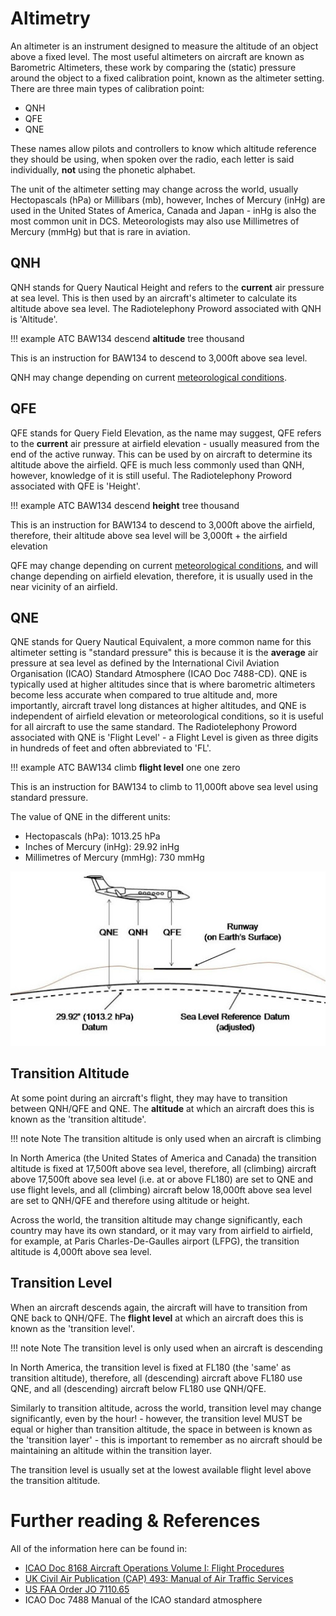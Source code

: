 # Altimetry

An altimeter is an instrument designed to measure the altitude of an object above a fixed level. The most useful altimeters on aircraft are known as Barometric Altimeters, these work by comparing the (static) pressure around the object to a fixed calibration point, known as the altimeter setting. There are three main types of calibration point:

- QNH
- QFE
- QNE

These names allow pilots and controllers to know which altitude reference they should be using, when spoken over the radio, each letter is said individually, **not** using the phonetic alphabet.

The unit of the altimeter setting may change across the world, usually Hectopascals (hPa) or Millibars (mb), however, Inches of Mercury (inHg) are used in the United States of America, Canada and Japan - inHg is also the most common unit in DCS. Meteorologists may also use Millimetres of Mercury (mmHg) but that is rare in aviation.

## QNH

QNH stands for Query Nautical Height and refers to the **current** air pressure at sea level. This is then used by an aircraft's altimeter to calculate its altitude above sea level. The Radiotelephony Proword associated with QNH is 'Altitude'.

!!! example ATC
	BAW134 descend **altitude** tree thousand

This is an instruction for BAW134 to descend to 3,000ft above sea level.

QNH may change depending on current [meteorological conditions](./meteorology.md).

## QFE

QFE stands for Query Field Elevation, as the name may suggest, QFE refers to the **current** air pressure at airfield elevation - usually measured from the end of the active runway. This can be used by on aircraft to determine its altitude above the airfield. QFE is much less commonly used than QNH, however, knowledge of it is still useful. The Radiotelephony Proword associated with QFE is 'Height'.

!!! example ATC
	BAW134 descend **height** tree thousand

This is an instruction for BAW134 to descend to 3,000ft above the airfield, therefore, their altitude above sea level will be 3,000ft + the airfield elevation

QFE may change depending on current [meteorological conditions](./meteorology.md), and will change depending on airfield elevation, therefore, it is usually used in the near vicinity of an airfield.

## QNE

QNE stands for Query Nautical Equivalent, a more common name for this altimeter setting is "standard pressure" this is because it is the **average** air pressure at sea level as defined by the International Civil Aviation Organisation (ICAO) Standard Atmosphere (ICAO Doc 7488-CD). QNE is typically used at higher altitudes since that is where barometric altimeters become less accurate when compared to true altitude and, more importantly, aircraft travel long distances at higher altitudes, and QNE is independent of airfield elevation or meteorological conditions, so it is useful for all aircraft to use the same standard. The Radiotelephony Proword associated with QNE is 'Flight Level' - a Flight Level is given as three digits in hundreds of feet and often abbreviated to 'FL'.

!!! example ATC
	BAW134 climb **flight level** one one zero

This is an instruction for BAW134 to climb to 11,000ft above sea level using standard pressure.

The value of QNE in the different units:
- Hectopascals (hPa): 1013.25 hPa
- Inches of Mercury (inHg): 29.92 inHg
- Millimetres of Mercury (mmHg): 730 mmHg

![Altimeter settings](../assets/Altimetry.png)

## Transition Altitude

At some point during an aircraft's flight, they may have to transition between QNH/QFE and QNE. The **altitude** at which an aircraft does this is known as the 'transition altitude'.

!!! note Note
	The transition altitude is only used when an aircraft is climbing

In North America (the United States of America and Canada) the transition altitude is fixed at 17,500ft above sea level, therefore, all (climbing) aircraft above 17,500ft above sea level (i.e. at or above FL180) are set to QNE and use flight levels, and all (climbing) aircraft below 18,000ft above sea level are set to QNH/QFE and therefore using altitude or height.

Across the world, the transition altitude may change significantly, each country may have its own standard, or it may vary from airfield to airfield, for example, at Paris Charles-De-Gaulles airport (LFPG), the transition altitude is 4,000ft above sea level.

## Transition Level

When an aircraft descends again, the aircraft will have to transition from QNE back to QNH/QFE. The **flight level** at which an aircraft does this is known as the 'transition level'.

!!! note Note
	The transition level is only used when an aircraft is descending

In North America, the transition level is fixed at FL180 (the 'same' as transition altitude), therefore, all (descending) aircraft above FL180 use QNE, and all (descending) aircraft below FL180 use QNH/QFE.

Similarly to transition altitude, across the world, transition level may change significantly, even by the hour! - however, the transition level MUST be equal or higher than transition altitude, the space in between is known as the 'transition layer' - this is important to remember as no aircraft should be maintaining an altitude within the transition layer.

The transition level is usually set at the lowest available flight level above the transition altitude.

# Further reading & References

All of the information here can be found in:
- [ICAO Doc 8168 Aircraft Operations Volume I: Flight Procedures](https://publicapps.caa.co.uk/docs/33/15-Ref09_Doc%208168%20PANS-OPS%20Vol%20I%20Flight%20Procedures.PDF)
- [UK Civil Air Publication (CAP) 493: Manual of Air Traffic Services](https://publicapps.caa.co.uk/docs/33/CAP%20493%20Edition%2010%20(28%20March%202022).pdf)
- [US FAA Order JO 7110.65](https://www.faa.gov/documentLibrary/media/Order/7110.65AA_ATC_Basic_dtd_4-20-23_FINAL.pdf)
- ICAO Doc 7488 Manual of the ICAO standard atmosphere